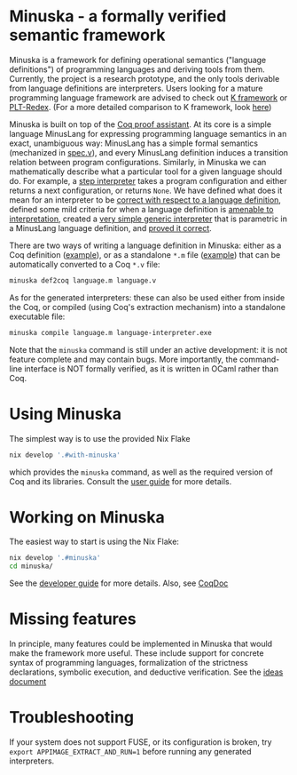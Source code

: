 # Minuska - a formally verified semantic framework

Minuska is a framework for defining operational semantics ("language definitions") of programming languages and deriving tools from them.
Currently, the project is a research prototype, and the only tools derivable from language definitions are interpreters.
Users looking for a mature programming language framework are advised to check out [K framework](https://kframework.org/) or [PLT-Redex](https://redex.racket-lang.org/).
(For a more detailed comparison to K framework, look [here](./doc/comparison-to-k-framework.md))

Minuska is built on top of the [Coq proof assistant](https://coq.inria.fr/). At its core is a simple language MinusLang for expressing programming language semantics
in an exact, unambiguous way: MinusLang has a simple formal semantics (mechanized in [spec.v](https://h0nzzik.github.io/minuska/Minuska.spec.html)),
and every MinusLang definition induces a transition relation between program configurations.
Similarly, in Minuska we can mathematically describe what a particular tool for a given language should do.
For example, a [step interpreter](https://h0nzzik.github.io/minuska/Minuska.spec_interpreter.html#Interpreter) takes a program configuration
and either returns a next configuration, or returns `None`.
We have defined what does it mean for an interpreter to be [correct with respect to a language definition](https://h0nzzik.github.io/minuska/Minuska.spec_interpreter.html#Interpreter_sound'),
defined some mild criteria for when a language definition is [amenable to interpretation](https://h0nzzik.github.io/minuska/Minuska.spec_interpreter.html#RewritingRule2_wf),
created a [very simple generic interpreter](https://h0nzzik.github.io/minuska/Minuska.naive_interpreter.html#naive_interpreter) that is parametric in a MinusLang language definition,
and [proved it correct](https://h0nzzik.github.io/minuska/Minuska.naive_interpreter.html#naive_interpreter_sound).

There are two ways of writing a language definition in Minuska: either as a Coq definition ([example](https://h0nzzik.github.io/minuska/Minuska.example.html)), or as a standalone `*.m` file ([example](https://github.com/h0nzZik/minuska/blob/main/minuska-examples/decrement.m)) that can be automatically converted to a Coq `*.v` file:
```sh
minuska def2coq language.m language.v
```
As for the generated interpreters: these can also be used either from inside the Coq, or compiled (using Coq's extraction mechanism) into a standalone executable file:
```sh
minuska compile language.m language-interpreter.exe
```
Note that the `minuska` command is still under an active development: it is not feature complete and may contain bugs.
More importantly, the command-line interface is NOT formally verified, as it is written in OCaml rather than Coq.

# Using Minuska

The simplest way is to use the provided Nix Flake
```sh
nix develop '.#with-minuska'
```
which provides the `minuska` command, as well as the required version of Coq and its libraries.
Consult the [user guide](./doc/user-guide.md) for more details.

# Working on Minuska

The easiest way to start is using the Nix Flake:
```sh
nix develop '.#minuska'
cd minuska/
```
See the [developer guide](./doc/developer-guide.md) for more details.
Also, see [CoqDoc](https://h0nzzik.github.io/minuska/toc.html)

# Missing features

In principle, many features could be implemented in Minuska that would make the framework more useful.
These include support for concrete syntax of programming languages, formalization of the strictness declarations, symbolic execution, and deductive verification.
See the [ideas document](./doc/ideas.md)



# Troubleshooting

If your system does not support FUSE, or its configuration is broken, try `export APPIMAGE_EXTRACT_AND_RUN=1` before running any generated interpreters. 


